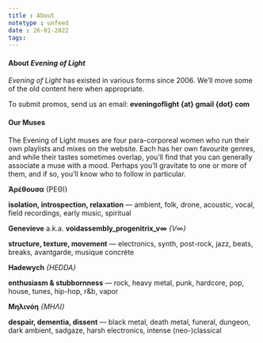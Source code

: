 ```yaml
---
title : About
notetype : unfeed
date : 26-01-2022
tags:
---
```


#### About *Evening of Light*

*Evening of Light* has existed in various forms since 2006. We’ll move some of the old content here when appropriate.

To submit promos, send us an email: **eveningoflight {at} gmail {dot} com**

#### Our Muses

The Evening of Light muses are four para-corporeal women who run their own playlists and mixes on the website. Each has her own favourite genres, and while their tastes sometimes overlap, you’ll find that you can generally associate a muse with a mood. Perhaps you’ll gravitate to one or more of them, and if so, you’ll know who to follow in particular.

**Ἀρέθουσα** {ΡΕΘΙ}

**isolation, introspection, relaxation** — ambient, folk, drone, acoustic, vocal, field recordings, early music, spiritual

**Genevieve** a.k.a. **voidassembly_progenitrix_v∞** *{V∞}*

**structure, texture, movement** — electronics, synth, post-rock, jazz, beats, breaks, avantgarde, musique concrète

**Hadewych** *{HEDDA}*

**enthusiasm & stubbornness** — rock, heavy metal, punk, hardcore, pop, house, tunes, hip-hop, r&b, vapor

**Μηλινόη** *{ΜΗΛΙ}*

**despair, dementia, dissent** — black metal, death metal, funeral, dungeon, dark ambient, sadgaze, harsh electronics, intense (neo-)classical
